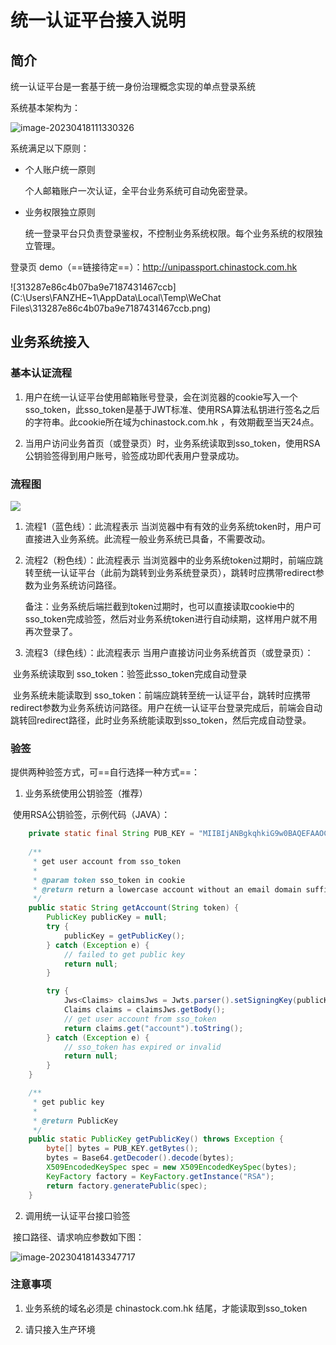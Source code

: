 # 统一认证平台接入说明



## 简介

统一认证平台是一套基于统一身份治理概念实现的单点登录系统

系统基本架构为：

![image-20230418111330326](C:\Users\fanzhengyong\AppData\Roaming\Typora\typora-user-images\image-20230418111330326.png)

系统满足以下原则：

- 个人账户统一原则

  个人邮箱账户一次认证，全平台业务系统可自动免密登录。

- 业务权限独立原则

  统一登录平台只负责登录鉴权，不控制业务系统权限。每个业务系统的权限独立管理。

登录页 demo（==链接待定==）：http://unipassport.chinastock.com.hk  

![313287e86c4b07ba9e7187431467ccb](C:\Users\FANZHE~1\AppData\Local\Temp\WeChat Files\313287e86c4b07ba9e7187431467ccb.png)



## 业务系统接入

### 基本认证流程

1. 用户在统一认证平台使用邮箱账号登录，会在浏览器的cookie写入一个sso_token，此sso_token是基于JWT标准、使用RSA算法私钥进行签名之后的字符串。此cookie所在域为chinastock.com.hk ，有效期截至当天24点。

2. 当用户访问业务首页（或登录页）时，业务系统读取到sso_token，使用RSA公钥验签得到用户账号，验签成功即代表用户登录成功。

### 流程图

![](C:\Users\fanzhengyong\Desktop\Snipaste_2023-04-18_12-50-54.png)

1. 流程1（蓝色线）：此流程表示 当浏览器中有有效的业务系统token时，用户可直接进入业务系统。此流程一般业务系统已具备，不需要改动。

2. 流程2（粉色线）：此流程表示 当浏览器中的业务系统token过期时，前端应跳转至统一认证平台（此前为跳转到业务系统登录页），跳转时应携带redirect参数为业务系统访问路径。

   备注：业务系统后端拦截到token过期时，也可以直接读取cookie中的sso_token完成验签，然后对业务系统token进行自动续期，这样用户就不用再次登录了。

3. 流程3（绿色线）：此流程表示 当用户直接访问业务系统首页（或登录页）：

​		业务系统读取到 sso_token：验签此sso_token完成自动登录

​		业务系统未能读取到 sso_token：前端应跳转至统一认证平台，跳转时应携带redirect参数为业务系统访问路径。用户在统一认证平台登录完成后，前端会自动跳转回redirect路径，此时业务系统能读取到sso_token，然后完成自动登录。

### 验签

提供两种验签方式，可==自行选择一种方式==：

1. 业务系统使用公钥验签（推荐）

​	使用RSA公钥验签，示例代码（JAVA）：

```java
    private static final String PUB_KEY = "MIIBIjANBgkqhkiG9w0BAQEFAAOCAQ8AMIIBCgKCAQEAlKLO24YqosKAZcI3G7k09mLq5KfADARrBi89hrkEm9IzqUda//Lu4UouvofmqbqsZHInWjm3g5C2TuUt6pOvfUdCVVPmpFQxmaAyB1m79jQZNssCu2sb+nAvHsapjGbaIYGXiieEbau5GKBCXnOVM0ToX6+KHpdYTIhL/C1IkAFoEE/9cpawOz4tY8n9dlJKmHg4jo3i7V4a9tmCvKcLPj/oU6DzEQPcIrIagDJ9WulHpYvPFcBsZvwFZ5ZvmDOgrY//MvHW82/G8aPKprq/AvUN5LnSI0iVPJK4dbpkaicP8/4qa8BGxQs5EX0wPkNWq/LKKi+pZeFEWNQNRd3adQIDAQAB";
    
	/**
     * get user account from sso_token
     *
     * @param token sso_token in cookie
     * @return return a lowercase account without an email domain suffix
     */
    public static String getAccount(String token) {
        PublicKey publicKey = null;
        try {
            publicKey = getPublicKey();
        } catch (Exception e) {
            // failed to get public key
            return null;
        }

        try {
            Jws<Claims> claimsJws = Jwts.parser().setSigningKey(publicKey).parseClaimsJws(token);
            Claims claims = claimsJws.getBody();
            // get user account from sso_token
            return claims.get("account").toString();
        } catch (Exception e) {
            // sso_token has expired or invalid
            return null;
        }
    }

    /**
     * get public key
     *
     * @return PublicKey
     */
    public static PublicKey getPublicKey() throws Exception {
        byte[] bytes = PUB_KEY.getBytes();
        bytes = Base64.getDecoder().decode(bytes);
        X509EncodedKeySpec spec = new X509EncodedKeySpec(bytes);
        KeyFactory factory = KeyFactory.getInstance("RSA");
        return factory.generatePublic(spec);
    }
```

2. 调用统一认证平台接口验签

​	接口路径、请求响应参数如下图：

![image-20230418143347717](C:\Users\fanzhengyong\AppData\Roaming\Typora\typora-user-images\image-20230418143347717.png)

### 注意事项

1. 业务系统的域名必须是 chinastock.com.hk 结尾，才能读取到sso_token

2. 请只接入生产环境
